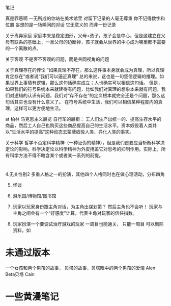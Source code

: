 笔记


真是罪恶啊
一无所成的你站在美术馆里
对留下记录的人毫无尊重
你不记得数字和位置
妄想的是一场瞬间的对话
它无意义的
而非一份记录



关于离异家庭
家庭本来是稳定图形，父母+孩子，孩子会是中心，但是这建立在父母有联系的基础上，一旦父母的边断掉，孩子就会从世界的中心成为哪里都不需要的一个离散的点。

关于客观
不是客不客观的问题，而是共同视角的问题

关于真理存在的悖论
“如果真理不存在，那么这件事本身就会成为真理，所以真理肯定存在”或者说“我们可以逼近真理”
总的来说，这也是一句坚信逻辑的推理。如果世界上事情有逻辑，那么这句话确实成立；人也确实可以相信这句话。
但是，如果我们的符号系统本来就建得有问题，比如我们对真理的想象本来就有问题，我们对逻辑的认识有问题，我们对“存不存在”的定义根本就完全还是个问题，那么这句话其实也没有什么意义了。
在符号系统中生活，我们可以相信某种程度内的真理，这样可以更方便地生活。


at 柏林 马克思主义展览
自行车的展柜：
工人们生产出统一的、提高生存水平的商品，然后工人自己也购买这些商品提高自己的生活水平。资本奴役着人类并以“生活水平的提高”这种动态去蒙蔽奴役人类、异化人类的事实。


关于科学
哲学不否定科学精神（一种证伪的精神），但是我们首要应当斩断科学决定论的影响。科学决定论以科学精神为外皮掩盖它对思考的抑制作用。实际上，所有科学方法不得不暗含某个或者某一系列的前提。







# #

4.无关性别2
  多重人格之一的扮演，其他四个人格同时也在做心理活动，分布四角

5. 怪谈

6. 游乐园/博物馆/图书馆

7. 玩家以玩家身份跟主角对话，为主角出谋划策？
然后主角也不会听！
玩家与主角之间会有一个“好感度”计算，代表主角对玩家的信任指数。

8. 玩家扮演一个要调试治疗游戏的玩家
一周目也能通关，
只能一周目
可以删除资料，如

# 未通过版本
一个女孩和两个男孩的故事，
贝塔的故事，贝塔眼中的两个男孩的爱情
Alen
Beta贝塔
Cain


# 一些黄漫笔记